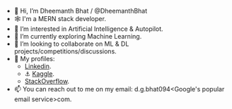 - 👋 Hi, I’m Dheemanth Bhat / @DheemanthBhat
- 🕸️ I'm a MERN stack developer.
- 👀 I’m interested in Artificial Intelligence & Autopilot.
- 🌱 I’m currently exploring Machine Learning.
- 💞️ I’m looking to collaborate on ML & DL projects/competitions/discussions.
- 👔 My profiles:
  * [Linkedin][1].
  * ⚓ [Kaggle][2].
  * [StackOverflow][3].
- 📫 You can reach out to me on my email: d.g.bhat094<at-the-rate><Google's popular email service><dot>com.

[1]: https://www.linkedin.com/in/dheemanth-bhat/
[2]: https://www.kaggle.com/dheemanthbhat
[3]: https://stackoverflow.com/users/5070460/dheemanth-bhat?tab=profile

<!---
DheemanthBhat/DheemanthBhat is a ✨ special ✨ repository because its `README.md` (this file) appears on your GitHub profile.
You can click the Preview link to take a look at your changes.
--->

